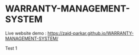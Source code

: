 # WARRANTY-MANAGEMENT-SYSTEM

Live website demo :
https://zaid-parkar.github.io/WARRANTY-MANAGEMENT-SYSTEM/

Test 1
